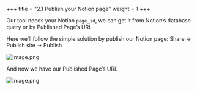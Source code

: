 +++
title = "2.1 Publish your Notion page"
weight = 1
+++


Our tool needs your Notion `page_id`, we can get it from Notion’s database query or by Published Page’s URL


Here we’ll follow the simple solution by publish our Notion page: Share → Publish site → Publish


![image.png](/images/002-ii-level-1-notion-to-md/002-2-setup-notion-page/8-993265-image.png)


And now we have our Published Page’s URL


![image.png](/images/002-ii-level-1-notion-to-md/002-2-setup-notion-page/8-532345-image.png)


